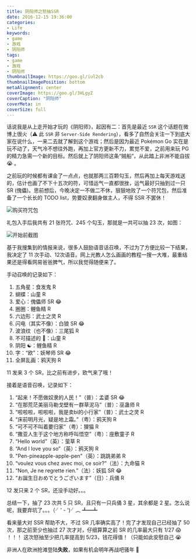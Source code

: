 ```yaml
---
title: 阴阳师之怒抽SSR
date: 2016-12-15 19:36:00
categories:
- Life
keywords:
- game
- 游戏
- 阴阳师
tags:
- game 
- 游戏
- 阴阳师
thumbnailImage: https://goo.gl/iul2cb
thumbnailImagePosition: bottom
metaAlignment: center
coverImage: https://goo.gl/3HLgyZ
coverCaption: "阴阳师"
coverMeta: in
coverSize: full
---
```


话说我是从上走开始才玩的《阴阳师》，起因有二：首先是最近 `SSR` 这个话题在微博上很火（⚠️ 此 `SSR` 非 `Server-Side Rendering`），看多了自然会关注一下到底大家在说什么，一来二去就了解到这个游戏；然后是因为最近 Pokémon Go 实在是玩不动了，天气冷不想往外跑，再加上官方更新不力，累觉不爱，之前用来玩 PG 的精力急需一个新的目标。然后就上了阴阳师这条“贼船”，从此踏上非洲不能自拔 😭 。

<!-- more -->

之前玩的时候都有课金了一点点，也就那两三百颗勾玉，然后再加上每天游戏送的，估计也画了不下十五次的符，可惜运气一直都很挫，运气最好只抽到过一只 SR (傀儡)。思前想后，今晚决定一不做二不休，狠狠地败了一个符咒包，然后准备了一个长长的 TODO list，势要奴隶翻身做主人，不得 SSR 不罢休！

![购买符咒包](http://res.cloudinary.com/dvlfojetn/image/upload/c_scale,w_800/v1481827913/%E9%98%B4%E9%98%B3%E5%B8%88%E8%B4%AD%E4%B9%B0%E7%AC%A6%E5%92%92%E5%8C%85.png)

礼包入手后我共有 21 张符咒、245 个勾玉，那就是一共可以抽 23 次，如图：

![开始前截图](http://res.cloudinary.com/dvlfojetn/image/upload/c_scale,w_800/v1481827914/%E9%98%B4%E9%98%B3%E5%B8%88SSR%E5%BC%80%E5%A7%8B%E5%89%8D.png)

基于我搜集到的情报来说，很多人鼓励语音话召唤，不过为了方便比较一下结果，我决定了 11 次手动、12次语音。网上光教人怎么画画的教程一搜一大堆，最重结果还是得看网易爸爸脾气，所以我觉得随便来了。

手动召唤的记录如下：

1. 五角星：食发鬼 R
2. 蝴蝶：山童 R
3. 爱心：傀儡师 SR 😂
4. 圈圈：鲤鱼精 R
5. 六边形：武士之灵 R
6. 闪电（其实不像）：白狼 SR 😂
7. 波浪纹（也不像）：三尾狐 R
8. 不可描述的 🍌：山童 R 
9. 阴阳 ☯️：鲤鱼精 R
10. 字：“欧”：妖琴师 SR 😂
11. 全屏乱画：鸦天狗 R

11 发来 3 个 SR，比之前有进步，欧气来了哦！

接着是语音召唤，记录如下：

1. “起来！不愿做奴隶的人民！”（普）：孟婆 SR 😂
2. “在那荒茫美丽马勒戈壁有一群草泥马”（普）：巫蛊师 R
3. “啦啦啦，啦啦啦，我是卖bi的小行家”（普）：武士之灵 R
4. “床前明月光，疑是地上霜。”（粤）：鸦天狗 R
5. “可不可不叫着要归家”（粤）：狸猫 R
6. “撒亚人生于这个地方称呼叫悟空”（粤）：座敷童子 R
7. “Hello world”（英）：萤草 R
8. “And I love you so”（英）：鸦天狗 R
9. "Pen-pineapple-apple-pen"（英）：跳跳弟弟 R
10. “voulez vous chez avec moi, ce soir?”（法）：九命猫 R
11. “Non, Je ne regrette rien.”（法）：妖狐 SR 😂
12. “お誕生日おめでとうございます”（日）：兵俑 R

12 发只来 2 个 SR，还没手动好。。。

总结一下，抽了 23 次共 5 只 SR，且只有一只兵俑 3 星，其余都是 2 星。怎么说呢，我要弃坑了。。。（╯' - ')╯︵ ┻━┻ 

看来量大对 SSR 帮助不大，不过 SR 几率确实高了！完了才发现自己已经抽了 50 次，那之前至少也抽过 27 次才对，仔细算算之前 SR 的几率最大只有 1/27 😱 ！！！ 这次怒抽至少把几率提高到 5/23，钱花得值！（只能如此安慰自己 😭

非洲人在欧洲抢滩登陆**失败**，如果有机会明年再战吧骚年 👋










